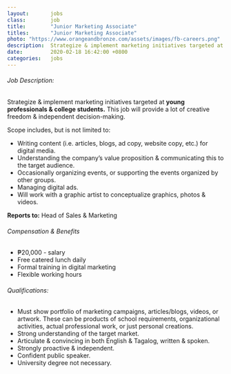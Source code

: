 ```yaml
---
layout:       jobs
class:        job
title:        "Junior Marketing Associate"
titles:       "Junior Marketing Associate"
photo: "https://www.orangeandbronze.com/assets/images/fb-careers.png"
description:  Strategize & implement marketing initiatives targeted at young professionals & college students. This job will provide a lot of creative freedom & independent decision-making.
date:         2020-02-18 16:42:00 +0800
categories:   jobs
---
```

<!-- Do not leave new lines after each element. Elements after new lines will not be rendered. -->
<h6 class="-dark">Job Description:</h6>
<p>Strategize & implement marketing initiatives targeted at <strong>young professionals & college students.</strong> This job will provide a lot of creative freedom & independent decision-making.</p>
<p>Scope includes, but is not limited to:</p>
<ul>
    <li>Writing content (i.e. articles, blogs, ad copy, website copy, etc.) for digital media.</li>
    <li>Understanding the company’s value proposition & communicating this to the target audience.</li>
    <li>Occasionally organizing events, or supporting the events organized by other groups.</li>
    <li>Managing digital ads.</li>
    <li>Will work with a graphic artist to conceptualize graphics, photos & videos.</li>
</ul>
<p><strong>Reports to:</strong> Head of Sales & Marketing</p>
<h6 class="-dark">Compensation & Benefits</h6>
<ul>
	<li>₱20,000 - salary</li>
    <li>Free catered lunch daily</li>
    <li>Formal training in digital marketing</li>
    <li>Flexible working hours</li>
</ul>
<h6 class="-dark">Qualifications:</h6>
<ul>
	<li>Must show portfolio of marketing campaigns, articles/blogs, videos, or artwork. These can be products of school requirements, organizational activities, actual professional work, or just personal creations.</li>
    <li>Strong understanding of the target market.</li>
    <li>Articulate & convincing in both English & Tagalog, written & spoken.</li>
    <li>Strongly proactive & independent. </li>
    <li>Confident public speaker.</li>
    <li>University degree not necessary.</li>
</ul>



